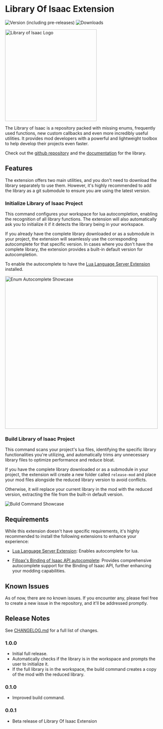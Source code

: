 # Library Of Isaac Extension

![Version (including pre-releases)](https://img.shields.io/visual-studio-marketplace/v/ThiccoCatto.library-of-isaac-extension)
![Downloads](https://img.shields.io/visual-studio-marketplace/i/ThiccoCatto.library-of-isaac-extension)

<img src="https://imgur.com/3Z6cAMm.png" alt="Library of Isaac Logo" width="300"></img>

The Library of Isaac is a repository packed with missing enums, frequently used functions, new custom callbacks and even more incredibly useful utilities. It provides mod developers with a powerful and lightweight toolbox to help develop their projects even faster.

Check out the [github repository](https://github.com/Team-Compliance/libraryofisaac) and the [documentation](https://team-compliance.gitbook.io/library-of-isaac/) for the library.

## Features

The extension offers two main utilities, and you don't need to download the library separately to use them. However, it's highly recommended to add the library as a git submodule to ensure you are using the latest version.

### Initialize Library of Isaac Project

This command configures your workspace for lua autocompletion, enabling the recognition of all library functions. The extension will also automatically ask you to initialize it if it detects the library being in your workspace.

If you already have the complete library downloaded or as a submodule in your project, the extension will seamlessly use the corresponding autocomplete for that specific version. In cases where you don't have the complete library, the extension provides a built-in default version for autocompletion.

To enable the autocomplete to have the [Lua Language Server Extension](https://marketplace.visualstudio.com/items?itemName=sumneko.lua) installed.

<img src="https://imgur.com/azueo2s.png" alt="Enum Autocomplete Showcase" width="500"></img>

### Build Library of Isaac Project

This command scans your project's lua files, identifying the specific library functionalities you're utilizing, and automatically trims any unnecessary library files to optimize performance and reduce bloat.

If you have the complete library downloaded or as a submodule in your project, the extension will create a new  folder called `release-mod` and place your mod files alongside the reduced library version to avoid conflicts.

Otherwise, it will replace your current library in the mod with the reduced version, extracting the file from the built-in default version.

![Build Command Showcase](https://imgur.com/EinZUy0.gif)

## Requirements

While this extension doesn't have specific requirements, it's highly recommended to install the following extensions to enhance your experience:

- [Lua Language Server Extension](https://marketplace.visualstudio.com/items?itemName=sumneko.lua): Enables autocomplete for lua.

- [Filloax's Binding of Isaac API autocomplete](https://marketplace.visualstudio.com/items?itemName=Filloax.isaac-lua-api-vscode): Provides comprehensive autocomplete support for the Binding of Isaac API, further enhancing your modding capabilities.

## Known Issues

As of now, there are no known issues. If you encounter any, please feel free to create a new issue in the repository, and it'll be addressed promptly.

## Release Notes

See [CHANGELOG.md](CHANGELOG.md) for a full list of changes.

### 1.0.0

- Initial full release.
- Automatically checks if the library is in the workspace and prompts the user to initialize it.
- If the full library is in the workspace, the build command creates a copy of the mod with the reduced library.

### 0.1.0

- Improved build command.

### 0.0.1

- Beta release of Library Of Isaac Extension
